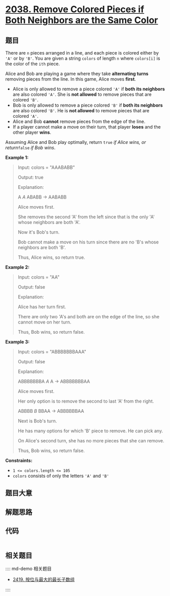 # [2038. Remove Colored Pieces if Both Neighbors are the Same Color](https://leetcode.com/problems/remove-colored-pieces-if-both-neighbors-are-the-same-color/)

## 题目

There are `n` pieces arranged in a line, and each piece is colored either by
`'A'` or by `'B'`. You are given a string `colors` of length `n` where
`colors[i]` is the color of the `ith` piece.

Alice and Bob are playing a game where they take **alternating turns**
removing pieces from the line. In this game, Alice moves **first**.

  * Alice is only allowed to remove a piece colored `'A'` if **both its neighbors** are also colored `'A'`. She is **not allowed** to remove pieces that are colored `'B'`.
  * Bob is only allowed to remove a piece colored `'B'` if **both its neighbors** are also colored `'B'`. He is **not allowed** to remove pieces that are colored `'A'`.
  * Alice and Bob **cannot** remove pieces from the edge of the line.
  * If a player cannot make a move on their turn, that player **loses** and the other player **wins**.

Assuming Alice and Bob play optimally, return `true` _if Alice wins, or
return_`false` _if Bob wins_.



**Example 1:**

> Input: colors = "AAABABB"
> 
> Output: true
> 
> Explanation:
> 
> A _A_ ABABB -> AABABB
> 
> Alice moves first.
> 
> She removes the second 'A' from the left since that is the only 'A' whose neighbors are both 'A'.
> 
> 
> 
> Now it's Bob's turn.
> 
> Bob cannot make a move on his turn since there are no 'B's whose neighbors are both 'B'.
> 
> Thus, Alice wins, so return true.

**Example 2:**

> Input: colors = "AA"
> 
> Output: false
> 
> Explanation:
> 
> Alice has her turn first.
> 
> There are only two 'A's and both are on the edge of the line, so she cannot move on her turn.
> 
> Thus, Bob wins, so return false.

**Example 3:**

> Input: colors = "ABBBBBBBAAA"
> 
> Output: false
> 
> Explanation:
> 
> ABBBBBBBA _A_ A -> ABBBBBBBAA
> 
> Alice moves first.
> 
> Her only option is to remove the second to last 'A' from the right.
> 
> 
> 
> ABBBB _B_ BBAA -> ABBBBBBAA
> 
> Next is Bob's turn.
> 
> He has many options for which 'B' piece to remove. He can pick any.
> 
> 
> 
> On Alice's second turn, she has no more pieces that she can remove.
> 
> Thus, Bob wins, so return false.

**Constraints:**

  * `1 <= colors.length <= 105`
  * `colors` consists of only the letters `'A'` and `'B'`


## 题目大意

## 解题思路

## 代码

```javascript

```

## 相关题目

:::: md-demo 相关题目
- [2419. 按位与最大的最长子数组](https://leetcode.com/problems/longest-subarray-with-maximum-bitwise-and)

::::
